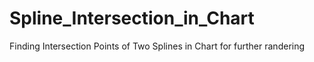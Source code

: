# Spline_Intersection_in_Chart
Finding Intersection Points of Two Splines in Chart for further randering
